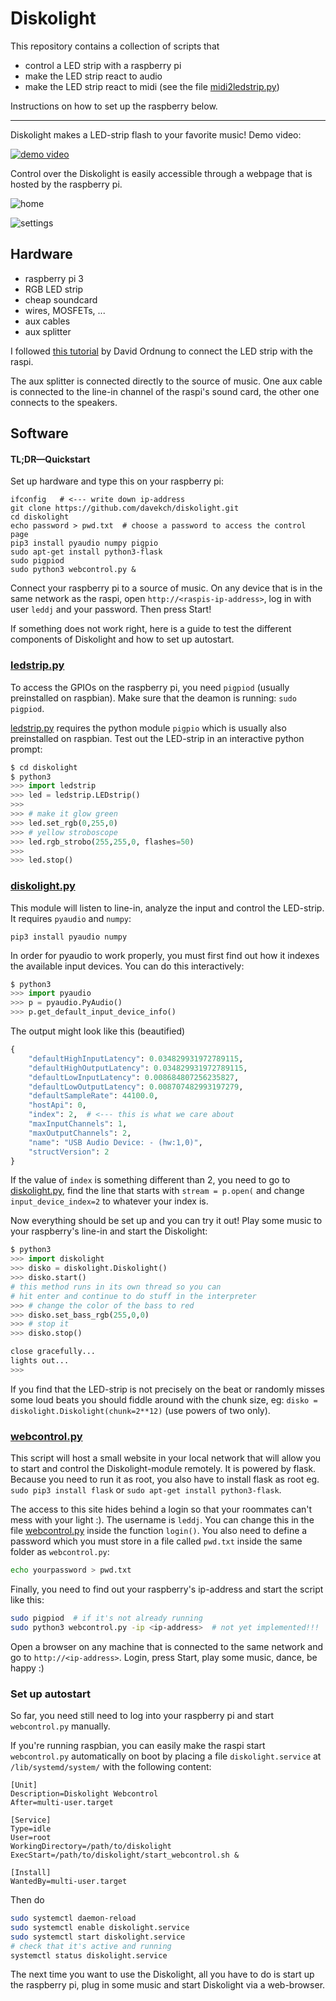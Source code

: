 # Diskolight

This repository contains a collection of scripts that 
 - control a LED strip with a raspberry pi
 - make the LED strip react to audio
 - make the LED strip react to midi (see the file [midi2ledstrip.py](midi2ledstrip.py))

Instructions on how to set up the raspberry below.

-------------------------

Diskolight makes a LED-strip flash to your favorite music!
Demo video:

[![demo video](https://img.youtube.com/vi/i0-qI-DSFXs/0.jpg)](https://www.youtube.com/watch?v=i0-qI-DSFXs)

Control over the Diskolight is easily accessible through a webpage that is hosted by the raspberry pi.

![home](img/home.png)

![settings](img/settings.png)

## Hardware
 - raspberry pi 3
 - RGB LED strip
 - cheap soundcard
 - wires, MOSFETs, ...
 - aux cables
 - aux splitter

I followed [this tutorial](https://dordnung.de/raspberrypi-ledstrip/) by David Ordnung to connect the LED strip with the raspi.

The aux splitter is connected directly to the source of music. One aux cable is connected to the line-in channel of the raspi's sound card, the other one connects to the speakers.

## Software

#### TL;DR—Quickstart
Set up hardware and type this on your raspberry pi:

    ifconfig   # <--- write down ip-address
    git clone https://github.com/davekch/diskolight.git
    cd diskolight
    echo password > pwd.txt  # choose a password to access the control page
    pip3 install pyaudio numpy pigpio
    sudo apt-get install python3-flask
    sudo pigpiod
    sudo python3 webcontrol.py &

Connect your raspberry pi to a source of music. On any device that is in the same network as the raspi, open `http://<raspis-ip-address>`, log in with user `leddj` and your password.
Then press Start!

If something does not work right, here is a guide to test the different components of Diskolight and how to set up autostart.

### [ledstrip.py](ledstrip.py)
To access the GPIOs on the raspberry pi, you need `pigpiod` (usually preinstalled on raspbian). Make sure that the deamon is running: `sudo pigpiod`.

[ledstrip.py](ledstrip.py) requires the python module `pigpio` which is usually also preinstalled on raspbian.
Test out the LED-strip in an interactive python prompt:

```python
$ cd diskolight
$ python3
>>> import ledstrip
>>> led = ledstrip.LEDstrip()
>>>
>>> # make it glow green
>>> led.set_rgb(0,255,0)
>>> # yellow stroboscope
>>> led.rgb_strobo(255,255,0, flashes=50)
>>>
>>> led.stop()
```

### [diskolight.py](diskolight.py)
This module will listen to line-in, analyze the input and control the LED-strip. It requires `pyaudio` and `numpy`:
```
pip3 install pyaudio numpy
```
In order for pyaudio to work properly, you must first find out how it indexes the available input devices. You can do this interactively:
```python
$ python3
>>> import pyaudio
>>> p = pyaudio.PyAudio()
>>> p.get_default_input_device_info()
```
The output might look like this (beautified)
```python
{
    "defaultHighInputLatency": 0.034829931972789115,
    "defaultHighOutputLatency": 0.034829931972789115,
    "defaultLowInputLatency": 0.008684807256235827,
    "defaultLowOutputLatency": 0.008707482993197279,
    "defaultSampleRate": 44100.0,
    "hostApi": 0,
    "index": 2,  # <--- this is what we care about
    "maxInputChannels": 1,
    "maxOutputChannels": 2,
    "name": "USB Audio Device: - (hw:1,0)",
    "structVersion": 2
}
```
If the value of `index` is something different than 2, you need to go to [diskolight.py](diskolight.py), find the line that starts with `stream = p.open(` and change `input_device_index=2` to whatever your index is.

Now everything should be set up and you can try it out! Play some music to your raspberry's line-in and start the Diskolight:
```python
$ python3
>>> import diskolight
>>> disko = diskolight.Diskolight()
>>> disko.start()
# this method runs in its own thread so you can
# hit enter and continue to do stuff in the interpreter
>>> # change the color of the bass to red
>>> disko.set_bass_rgb(255,0,0)
>>> # stop it
>>> disko.stop()

close gracefully...
lights out...
>>>
```
If you find that the LED-strip is not precisely on the beat or randomly misses some loud beats you should fiddle around with the chunk size, eg: `disko = diskolight.Diskolight(chunk=2**12)` (use powers of two only).


### [webcontrol.py](webcontrol.py)
This script will host a small website in your local network that will allow you to start and control the Diskolight-module remotely.
It is powered by flask. Because you need to run it as root, you also have to install flask as root eg. `sudo pip3 install flask` or `sudo apt-get install python3-flask`.

The access to this site hides behind a login so that your roommates can't mess with your light :). The username is `leddj`. You can change this in the file  [webcontrol.py](webcontrol.py) inside the function `login()`. You also need to define a password which you must store in a file called `pwd.txt` inside the same folder as `webcontrol.py`:
```bash
echo yourpassword > pwd.txt
```

Finally, you need to find out your raspberry's ip-address and start the script like this:

```bash
sudo pigpiod  # if it's not already running
sudo python3 webcontrol.py -ip <ip-address>  # not yet implemented!!!
```
Open a browser on any machine that is connected to the same network and go to `http://<ip-address>`. Login, press Start, play some music, dance, be happy :)


### Set up autostart
So far, you need still need to log into your raspberry pi and start `webcontrol.py` manually.

If you're running raspbian, you can easily make the raspi start `webcontrol.py` automatically on boot by placing a file `diskolight.service` at `/lib/systemd/system/` with the following content:
```
[Unit]
Description=Diskolight Webcontrol
After=multi-user.target

[Service]
Type=idle
User=root
WorkingDirectory=/path/to/diskolight
ExecStart=/path/to/diskolight/start_webcontrol.sh &

[Install]
WantedBy=multi-user.target
```

Then do
```bash
sudo systemctl daemon-reload
sudo systemctl enable diskolight.service
sudo systemctl start diskolight.service
# check that it's active and running
systemctl status diskolight.service
```

The next time you want to use the Diskolight, all you have to do is start up the raspberry pi, plug in some music and start Diskolight via a web-browser.
